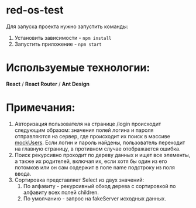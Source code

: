 # red-os-test

Для запуска проекта нужно запустить команды:

1. Установить зависимости - <code>npm install</code>
2. Запустить приложение - <code>npm start</code>

# Используемые технологии:

**React** / **React Router** / **Ant Design**

# Примечания:
1. Авторизация пользователя на странице /login происходит следующим образом: значения полей логина и пароля отправляются на сервер, где происходит их поиск в массиве [mockUsers](https://github.com/Ruslan03132/red-os-test/blob/master/src/server/mockUsers.js). Если логин и пароль найдены, пользователь переходит на главную страницу, в противном случае отображается ошибка.
2. Поиск рекурсивно проходит по дереву данных и ищет все элементы, а также их родителей, включая их, если хотя бы один из его потомков или он сам содержит в поле name подстроку из поля ввода.
3. Сортировка представляет Select из двух значений:
   1. По алфавиту - рекурсивный обход дерева с сортировкой по алфавиту всех полей children.
   2. По умолчанию - запрос на fakeServer исходных данных.

        

